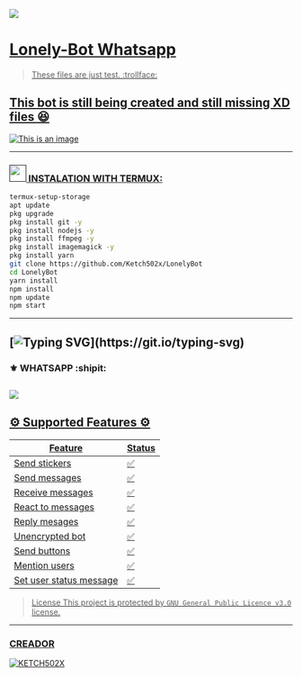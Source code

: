 <a href=" "><img src="https://camo.githubusercontent.com/aa802dbc40cc28c04570c430c317718e5ea7a4cafc62742fb049888f6284cda7/68747470733a2f2f696d672e736869656c64732e696f2f62616467652f72656c656173652d626574612d677265656e2e7376673f7374796c653d666c61742d737175617265"/>
# Lonely-Bot Whatsapp
> These files are just test. :trollface:
## This bot is still being created and still missing XD files :satisfied:
![This is an image](https://i.ibb.co/T0gxrWD/cat-png.webp)

------
### <img src="https://github.com/DIEGO-OFC/DORRAT-BOT-MD/blob/main/galeria/unnamed.png" height="30px">  INSTALATION WITH TERMUX:
````bash
termux-setup-storage 
apt update 
pkg upgrade
pkg install git -y
pkg install nodejs -y 
pkg install ffmpeg -y 
pkg install imagemagick -y 
pkg install yarn
git clone https://github.com/Ketch502x/LonelyBot
cd LonelyBot
yarn install
npm install
npm update
npm start
````
------
[![Typing SVG](https://readme-typing-svg.herokuapp.com?font=Merriweather&pause=1000&color=26F700&background=84CCFF00&multiline=true&width=435&lines=Thanks+for+viewing+my+repository.)](https://git.io/typing-svg)
------

### ⚜ WHATSAPP :shipit:
<a href="https://chat.whatsapp.com/H6yIF6sdDW31lQwYJzrBh4"><img src="https://img.shields.io/badge/Join Group-25D366?style=for-the-badge&logo=whatsapp&logoColor=white" />
------

## ⚙ Supported Features ⚙
| Feature | Status |
| ------------- | ------------- |
| Send stickers | ✅ |
| Send messages | ✅ |
| Receive messages | ✅ |
| React to messages | ✅ |
| Reply mesages | ✅ | 
| Unencrypted bot | ✅ |
| Send buttons | ✅ |
| Mention users | ✅ |
| Set user status message | ✅ |

> License This project is protected by `GNU General Public Licence v3.0` license.
-----

### CREADOR 

[![KETCH502X](https://github.com/Ketch502x.png?size=100)](https://github.com/Ketch502x)
